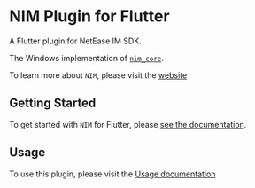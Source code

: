 # NIM Plugin for Flutter

A Flutter plugin for NetEase IM SDK.

The Windows implementation of [`nim_core`][1].

To learn more about `NIM`, please visit the [website](https://yunxin.163.com/im)

## Getting Started

To get started with `NIM` for Flutter, please [see the documentation](https://doc.yunxin.163.com/docs/TM5MzM5Njk/TY1OTU4NDQ?platformId=60002).

## Usage

To use this plugin, please visit the [Usage documentation](https://doc.yunxin.163.com/docs/TM5MzM5Njk/zU4NzUxNjI?platformId=60002)

[1]: https://pub.dev/packages/nim_core
